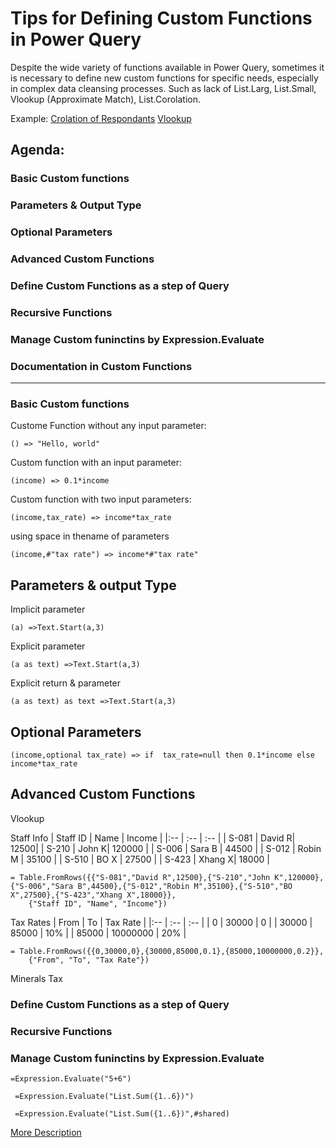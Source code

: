 # Tips for Defining Custom Functions in Power Query

Despite the wide variety of functions available in Power Query, sometimes it is necessary to define new custom functions for specific needs, especially in complex data cleansing processes. Such as lack of List.Larg, List.Small, Vlookup (Approximate Match), List.Corolation.

Example:
[Crolation of Respondants](https://www.linkedin.com/posts/omid-motamedisedeh-74aba166_excelchallenge-powerquerychllenge-excel-activity-7182482203040256003-YKtZ?utm_source=share&utm_medium=member_desktop)
[Vlookup](https://www.linkedin.com/posts/crispo-mwangi-6ab49453_excel-excelchallenge-crispexcel-activity-7180081447607672832-lTqu?utm_source=share&utm_medium=member_desktop)


## Agenda:
### Basic Custom functions
### Parameters & Output Type
### Optional Parameters
### Advanced Custom Functions
### Define Custom Functions as a step of Query
### Recursive Functions
### Manage Custom funinctins by Expression.Evaluate
### Documentation in Custom Functions
___

### Basic Custom functions
Custome Function without any input parameter:
```powerquery-m
() => "Hello, world"
```

Custom function with an input parameter: 
```powerquery-m
(income) => 0.1*income
```
Custom function with two input parameters: 
```powerquery-m
(income,tax_rate) => income*tax_rate
```

using space in thename of parameters
```powerquery-m
(income,#"tax rate") => income*#"tax rate"
```

## Parameters & output Type

Implicit parameter
```powerquery-m
(a) =>Text.Start(a,3)
```

Explicit parameter
```powerquery-m
(a as text) =>Text.Start(a,3)
```
Explicit return & parameter
```powerquery-m
(a as text) as text =>Text.Start(a,3)
```



## Optional Parameters
```powerquery-m
(income,optional tax_rate) => if  tax_rate=null then 0.1*income else income*tax_rate
```




## Advanced Custom Functions

Vlookup

 

Staff Info
| Staff ID | Name | Income |
|:-- | :-- | :-- |
| S-081 | David R| 12500|
| S-210 | John K| 120000 |
| S-006 | Sara B | 44500 |
| S-012 | Robin M | 35100 |
| S-510 | BO X | 27500 |
| S-423 | Xhang X| 18000 |

```powerquery-m
= Table.FromRows({{"S-081","David R",12500},{"S-210","John K",120000},{"S-006","Sara B",44500},{"S-012","Robin M",35100},{"S-510","BO X",27500},{"S-423","Xhang X",18000}},
    {"Staff ID", "Name", "Income"})
```


Tax Rates
| From | To | Tax Rate |
|:-- | :-- | :-- |
| 0 | 30000 | 0 |
| 30000 | 85000 | 10% |
| 85000 | 10000000 | 20% |

```powerquery-m
= Table.FromRows({{0,30000,0},{30000,85000,0.1},{85000,10000000,0.2}},
    {"From", "To", "Tax Rate"})
```


Minerals Tax


### Define Custom Functions as a step of Query


### Recursive Functions



### Manage Custom funinctins by Expression.Evaluate


```powerquery-m
=Expression.Evaluate("5+6")
```

```powerquery-m
 =Expression.Evaluate("List.Sum({1..6})")
```

```powerquery-m
 =Expression.Evaluate("List.Sum({1..6})",#shared)
```


[More Description](https://learn.microsoft.com/en-us/powerquery-m/expression-evaluate)





